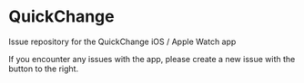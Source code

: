 # QuickChange
Issue repository for the QuickChange iOS / Apple Watch app

If you encounter any issues with the app, please create a new issue with the button to the right.
